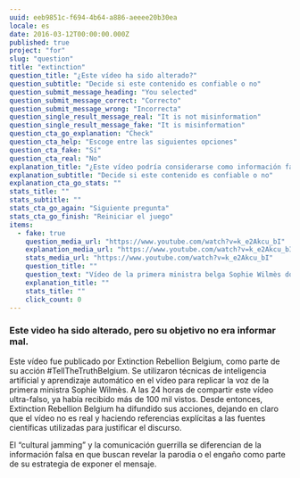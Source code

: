 ```yaml
---
uuid: eeb9851c-f694-4b64-a886-aeeee20b30ea
locale: es
date: 2016-03-12T00:00:00.000Z
published: true
project: "for"
slug: "question"
title: "extinction"
question_title: "¿Este vídeo ha sido alterado?"
question_subtitle: "Decide si este contenido es confiable o no"
question_submit_message_heading: "You selected"
question_submit_message_correct: "Correcto"
question_submit_message_wrong: "Incorrecta"
question_single_result_message_real: "It is not misinformation"
question_single_result_message_fake: "It is misinformation"
question_cta_go_explanation: "Check"
question_cta_help: "Escoge entre las siguientes opciones"
question_cta_fake: "Sí"
question_cta_real: "No"
explanation_title: "¿Este vídeo podría considerarse como información falsa?"
explanation_subtitle: "Decide si este contenido es confiable o no"
explanation_cta_go_stats: ""
stats_title: ""
stats_subtitle: ""
stats_cta_go_again: "Siguiente pregunta"
stats_cta_go_finish: "Reiniciar el juego"
items:
  - fake: true
    question_media_url: "https://www.youtube.com/watch?v=k_e2Akcu_bI"
    explanation_media_url: "https://www.youtube.com/watch?v=k_e2Akcu_bI"
    stats_media_url: "https://www.youtube.com/watch?v=k_e2Akcu_bI"
    question_title: ""
    question_text: "Vídeo de la primera ministra belga Sophie Wilmès donde afirma que las epidemias globales recientes como el SARS, la Ebola, la gripe porcina y el Covid-19 están directamente vinculadas a  'la explotación y destrucción humana del medioambiente'."
    explanation_title: ""
    stats_title: ""
    click_count: 0
---
```

### Este video ha sido alterado, pero su objetivo no era informar mal. 


Este vídeo fue publicado por Extinction Rebellion Belgium, como parte de su acción #TellTheTruthBelgium. Se utilizaron técnicas de inteligencia artificial y aprendizaje automático en el vídeo para replicar la voz de la primera ministra Sophie Wilmès. A las 24 horas de compartir este vídeo ultra-falso, ya había recibido más de 100 mil vistos. Desde entonces, Extinction Rebellion Belgium ha difundido sus acciones, dejando en claro que el vídeo no es real y haciendo referencias explícitas a las fuentes científicas utilizadas para justificar el discurso. 

El “cultural jamming” y la comunicación guerrilla  se diferencian de la información falsa en que buscan revelar la parodia o el engaño como parte de su estrategia de exponer el mensaje.
